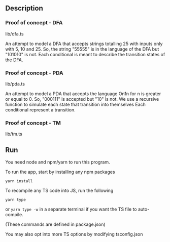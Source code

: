 ## Description

  ### Proof of concept - DFA

  lib/dfa.ts

  An attempt to model a DFA that accepts strings totalling 25 with inputs only with 5, 10 and 25. So, the string "55555" is in the language of the DFA but "101010" is not. Each conditional is meant to describe the transition states of the DFA.

  ### Proof of concept - PDA

  lib/pda.ts

  An attempt to model a PDA that accepts the language On1n for n is greater or equal to 0. So, "000111" is accepted but "10" is not. We use a recursive function to simulate each state that transition into themselves Each conditional represent a transition.

  ### Proof of concept - TM

  lib/tm.ts

## Run

You need node and npm/yarn to run this program.

To run the app, start by installing any npm packages

`yarn install`

To recompile any TS code into JS, run the following

`yarn type`

or `yarn type -w` in a separate terminal if you want the TS file to auto-compile.

(These commands are defined in package.json)

You may also opt into more TS options by modifying tsconfig.json
